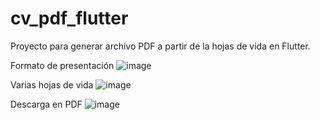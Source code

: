 # cv_pdf_flutter
Proyecto para generar archivo PDF a partir de la hojas de vida en Flutter.

Formato de presentación
![image](https://user-images.githubusercontent.com/74626089/214955194-87ee0e05-0baf-4077-b28e-d579fa7f8a16.png)

Varias hojas de vida
![image](https://user-images.githubusercontent.com/74626089/214955289-a1edc802-5cb2-4dc6-91cd-515c43623b9b.png)

Descarga en PDF
![image](https://user-images.githubusercontent.com/74626089/214955475-8373d3a4-2abf-4010-ba43-0f5302eb5ccd.png)

